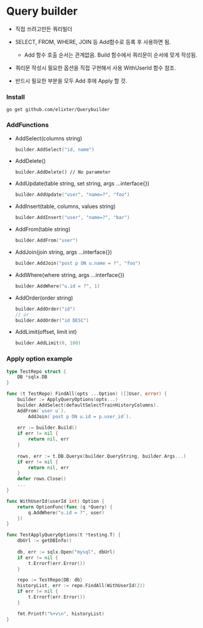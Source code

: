 # Query builder
- 직접 쓰려고만든 쿼리빌더
  
- SELECT, FROM, WHERE, JOIN 등 Add함수로 등록 후 사용하면 됨.
    - Add 함수 호출 순서는 관계없음. Build 함수에서 쿼리문이 순서에 맞게 작성됨.
  
- 쿼리문 작성시 필요한 옵션을 직접 구현해서 사용 WithUserId 함수 참조.
  
- 반드시 필요한 부분을 모두 Add 후에 Apply 할 것.

### Install
```
go get github.com/elixter/Querybuilder
```

### AddFunctions
- AddSelect(columns string)
    ```go
    builder.AddSelect("id, name")
    ```
- AddDelete()
    ```
    builder.AddDelete() // No parameter
    ```
- AddUpdate(table string, set string, args ...interface{})
    ```go
    builder.AddUpdate("user", "name=?", "foo")
    ```
- AddInsert(table, columns, values string)
    ```go
    builder.AddInsert("user", "name=?", "bar")
    ```
- AddFrom(table string)
    ```go
    builder.AddFrom("user")
    ```
- AddJoin(join string, args ...interface{})
    ```go
    builder.AddJoin("post p ON u.name = ?", "foo")
    ```
- AddWhere(where string, args ...interface{})
    ```go
    builder.AddWhere("u.id = ?", 1)
    ```
- AddOrder(order string)
    ```go
    builder.AddOrder("id")
  // or
  builder.AddOrder("id DESC")
    ```
- AddLimit(offset, limit int)
    ```go
    builder.AddLimit(0, 100)
    ```

### Apply option example
```go
type TestRepo struct {
    DB *sqlx.DB
}

func (t TestRepo) FindAll(opts ...Option) ([]User, error) {
    builder := ApplyQueryOptions(opts...)
    builder.AddSelect(defaultSelectTrainHistoryColumns).
    AddFrom(`user u`).
        AddJoin(`post p ON u.id = p.user_id`).
    
    err := builder.Build()
    if err != nil {
        return nil, err
    }
    
    rows, err := t.DB.Queryx(builder.QueryString, builder.Args...)
    if err != nil {
        return nil, err
    }
    defer rows.Close()
    ...
}

func WithUserId(userId int) Option {
    return OptionFunc(func (q *Query) {
        q.AddWhere("u.id = ?", user)
    })
}

func TestApplyQueryOptions(t *testing.T) {
    dbUrl := getDBInfo()
    
    db, err := sqlx.Open("mysql", dbUrl)
    if err != nil {
        t.Errorf(err.Error())
    }

    repo := TestRepo{DB: db}
    historyList, err := repo.FindAll(WithUserId(2))
    if err != nil {
        t.Errorf(err.Error())
    }

    fmt.Printf("%+v\n", historyList)
}
```